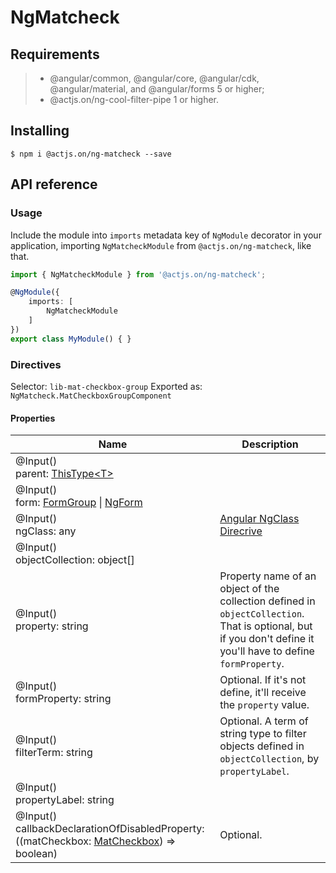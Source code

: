 # NgMatcheck

## Requirements

>- @angular/common, @angular/core, @angular/cdk, @angular/material, and @angular/forms 5 or higher;
>- @actjs.on/ng-cool-filter-pipe 1 or higher.

## Installing

	$ npm i @actjs.on/ng-matcheck --save

## API reference

### Usage

Include the module into `imports` metadata key of `NgModule` decorator in your application, importing `NgMatcheckModule` from `@actjs.on/ng-matcheck`, like that.

```typescript
import { NgMatcheckModule } from '@actjs.on/ng-matcheck';

@NgModule({
    imports: [
        NgMatcheckModule
    ]
})
export class MyModule() { }
```

### Directives

Selector: `lib-mat-checkbox-group`
Exported as:  `NgMatcheck.MatCheckboxGroupComponent`

#### Properties

|Name|Description|
|--|--|
|@Input()<br/>parent: [ThisType\<T>](https://www.typescriptlang.org/docs/handbook/utility-types.html#thistypet)||
|@Input()<br/>form: [FormGroup](https://angular.io/api/forms/FormGroup) \| [NgForm](https://angular.io/api/forms/NgForm)||
|@Input()<br/>ngClass: any|[Angular NgClass Direcrive](https://angular.io/api/common/NgClass)||
|@Input()<br/>objectCollection: object[]|
|@Input()<br/>property: string|Property name of an object of the collection defined in `objectCollection`. That is optional, but if you don't define it you'll have to define `formProperty`.|
|@Input()<br/>formProperty: string|Optional. If it's not define, it'll receive the `property` value.|
|@Input()<br/>filterTerm: string|Optional. A term of string type to filter objects defined in `objectCollection`, by `propertyLabel`.|
|@Input()<br/>propertyLabel: string||
|@Input()<br/>callbackDeclarationOfDisabledProperty: ((matCheckbox: [MatCheckbox](https://material.angular.io/components/checkbox/api#MatCheckbox)) => boolean)|Optional.|

